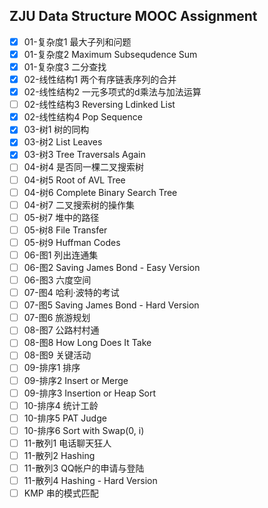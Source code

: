## ZJU Data Structure MOOC Assignment

- [x] 01-复杂度1 最大子列和问题  
- [x] 01-复杂度2 Maximum Subsequdence Sum
- [x] 01-复杂度3 二分查找
- [x] 02-线性结构1 两个有序链表序列的合并
- [x] 02-线性结构2 一元多项式的d乘法与加法运算
- [ ] 02-线性结构3 Reversing Ldinked List
- [x] 02-线性结构4 Pop Sequence
- [x] 03-树1 树的同构
- [x] 03-树2 List Leaves
- [x] 03-树3 Tree Traversals Again
- [ ] 04-树4 是否同一棵二叉搜索树
- [ ] 04-树5 Root of AVL Tree
- [ ] 04-树6 Complete Binary Search Tree
- [ ] 04-树7 二叉搜索树的操作集
- [ ] 05-树7 堆中的路径
- [ ] 05-树8 File Transfer
- [ ] 05-树9 Huffman Codes
- [ ] 06-图1 列出连通集
- [ ] 06-图2 Saving James Bond - Easy Version
- [ ] 06-图3 六度空间
- [ ] 07-图4 哈利·波特的考试
- [ ] 07-图5 Saving James Bond - Hard Version
- [ ] 07-图6 旅游规划
- [ ] 08-图7 公路村村通
- [ ] 08-图8 How Long Does It Take
- [ ] 08-图9 关键活动
- [ ] 09-排序1 排序
- [ ] 09-排序2 Insert or Merge
- [ ] 09-排序3 Insertion or Heap Sort
- [ ] 10-排序4 统计工龄
- [ ] 10-排序5 PAT Judge
- [ ] 10-排序6 Sort with Swap(0, i)
- [ ] 11-散列1 电话聊天狂人
- [ ] 11-散列2 Hashing
- [ ] 11-散列3 QQ帐户的申请与登陆
- [ ] 11-散列4 Hashing - Hard Version
- [ ] KMP 串的模式匹配